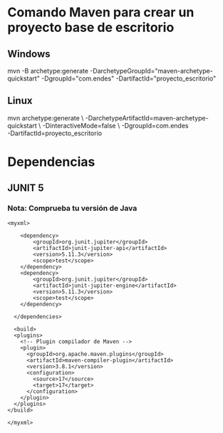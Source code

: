 # Comando Maven para crear un proyecto base de escritorio
## Windows
mvn -B archetype:generate -DarchetypeGroupId="maven-archetype-quickstart" -DgroupId="com.endes" -DartifactId="proyecto_escritorio"
## Linux
mvn archetype:generate \\
    -DarchetypeArtifactId=maven-archetype-quickstart \\
    -DinteractiveMode=false \\
    -DgroupId=com.endes \
    -DartifactId=proyecto_escritorio


# Dependencias
## JUNIT 5
### Nota: Comprueba tu versión de Java 
```
<myxml>

    <dependency>
        <groupId>org.junit.jupiter</groupId>
        <artifactId>junit-jupiter-api</artifactId>
        <version>5.11.3</version>
        <scope>test</scope>
    </dependency>
    <dependency>
        <groupId>org.junit.jupiter</groupId>
        <artifactId>junit-jupiter-engine</artifactId>
        <version>5.11.3</version>
        <scope>test</scope>
    </dependency>

  </dependencies>
  
  <build>
  <plugins>
    <!-- Plugin compilador de Maven -->
    <plugin>
      <groupId>org.apache.maven.plugins</groupId>
      <artifactId>maven-compiler-plugin</artifactId>
      <version>3.8.1</version>
      <configuration>
        <source>17</source>
        <target>17</target>
      </configuration>
    </plugin>
  </plugins>
</build>

</myxml>
```
